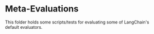 # Meta-Evaluations


This folder holds some scripts/tests for evaluating some of LangChain's default evaluators.